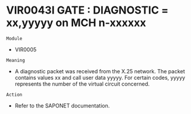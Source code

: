 # VIR0043I GATE : DIAGNOSTIC = xx,yyyyy on MCH n-xxxxxx

`Module`
- VIR0005

`Meaning`
- A diagnostic packet was received from the X.25 network. The packet contains values xx and call user data yyyyy. For certain codes, yyyyy represents the number of the virtual circuit concerned.

`Action`
- Refer to the SAPONET documentation.
